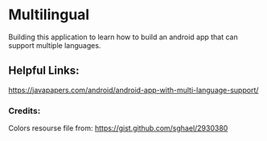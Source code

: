 # Multilingual

Building this application to learn how to build an android app that can support multiple languages.


## Helpful Links:

https://javapapers.com/android/android-app-with-multi-language-support/


### Credits:
Colors resourse file from: https://gist.github.com/sghael/2930380
